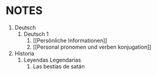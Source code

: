 # NOTES
1. Deutsch
	1. Deutsch 1
		1. [[Persönliche Informationen]]
		2. [[Personal pronomen und verben konjugation]]
2. Historia
	1.  Leyendas Legendarias
		1. Las bestias de satán
